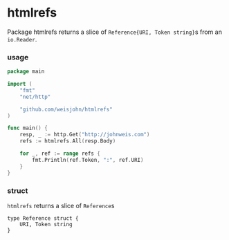 # htmlrefs

Package htmlrefs returns a slice of `Reference{URI, Token string}`s from an `io.Reader`.

### usage

```go
package main

import (
    "fmt"
    "net/http"

    "github.com/weisjohn/htmlrefs"
)

func main() {
    resp, _ := http.Get("http://johnweis.com")
    refs := htmlrefs.All(resp.Body)

    for _, ref := range refs {
        fmt.Println(ref.Token, ":", ref.URI)
    }
}
```


### struct

`htmlrefs` returns a slice of `Reference`s

```
type Reference struct {
    URI, Token string
}
```